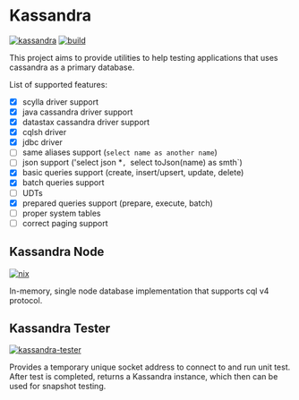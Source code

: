 # Kassandra

[![kassandra](https://img.shields.io/crates/v/kassandra.svg)](https://crates.io/crates/kassandra)
[![build](https://github.com/alisa101rs/kassandra/actions/workflows/rust.yml/badge.svg?branch=main)](https://github.com/alisa101rs/kassandra/actions/workflows/rust.yml)


This project aims to provide utilities to help testing
applications that uses cassandra as a primary database.

List of supported features:
- [x] scylla driver support
- [x] java cassandra driver support
- [x] datastax cassandra driver support
- [x] cqlsh driver
- [x] jdbc driver
- [ ] same aliases support (`select name as another name`)
- [ ] json support ('select json *`, `select toJson(name) as smth`)
- [x] basic queries support (create, insert/upsert, update, delete)
- [x] batch queries support
- [ ] UDTs
- [x] prepared queries support (prepare, execute, batch)
- [ ] proper system tables
- [ ] correct paging support

## Kassandra Node
[![nix](https://github.com/alisa101rs/kassandra/actions/workflows/nix.yml/badge.svg?branch=main)](https://github.com/alisa101rs/kassandra/actions/workflows/nix.yml)

In-memory, single node database implementation
that supports cql v4 protocol.

## Kassandra Tester
[![kassandra-tester](https://img.shields.io/crates/v/kassandra-tester.svg)](https://crates.io/crates/kassandra-tester)

Provides a temporary unique socket address to connect to and run unit test.
After test is completed, returns a Kassandra instance, which then can be used
for snapshot testing.
